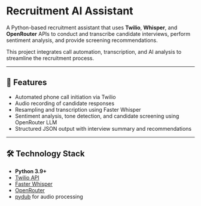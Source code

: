 # Recruitment AI Assistant

A Python-based recruitment assistant that uses **Twilio**, **Whisper**, and **OpenRouter** APIs to conduct and transcribe candidate interviews, perform sentiment analysis, and provide screening recommendations.  

This project integrates call automation, transcription, and AI analysis to streamline the recruitment process.

---

## 📌 Features

- Automated phone call initiation via Twilio
- Audio recording of candidate responses
- Resampling and transcription using Faster Whisper
- Sentiment analysis, tone detection, and candidate screening using OpenRouter LLM
- Structured JSON output with interview summary and recommendations

---

## 🛠 Technology Stack

- **Python 3.9+**
- [Twilio API](https://www.twilio.com/)
- [Faster Whisper](https://github.com/guillaumekln/faster-whisper)
- [OpenRouter](https://openrouter.ai/)
- [pydub](https://github.com/jiaaro/pydub) for audio processing

